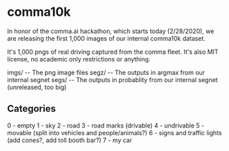 # comma10k

In honor of the comma.ai hackathon, which starts today (2/28/2020), we are releasing the first 1,000 images of our internal comma10k dataset.

It's 1,000 pngs of real driving captured from the comma fleet. It's also MIT license, no academic only restrictions or anything.

 imgs/ -- The png image files
 segz/ -- The outputs in argmax from our internal segnet
 segs/ -- The outputs in probablity from our internal segnet (unreleased, too big)

## Categories

 0 - empty
 1 - sky
 2 - road
 3 - road marks (drivable)
 4 - undrivable
 5 - movable (split into vehicles and people/animals?)
 6 - signs and traffic lights (add cones?, add toll booth bar?)
 7 - my car

